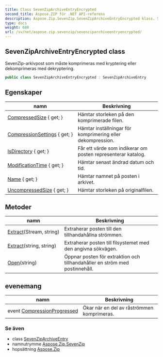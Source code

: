 ```yaml
---
title: Class SevenZipArchiveEntryEncrypted
second_title: Aspose.ZIP för .NET API-referens
description: Aspose.Zip.SevenZip.SevenZipArchiveEntryEncrypted klass. SevenZiparkivpost som måste komprimeras med kryptering eller dekomprimeras med dekryptering.
type: docs
weight: 680
url: /sv/net/aspose.zip.sevenzip/sevenziparchiveentryencrypted/
---
```

## SevenZipArchiveEntryEncrypted class

SevenZip-arkivpost som måste komprimeras med kryptering eller dekomprimeras med dekryptering.

```csharp
public class SevenZipArchiveEntryEncrypted : SevenZipArchiveEntry
```

## Egenskaper

| namn | Beskrivning |
| --- | --- |
| [CompressedSize](../../aspose.zip.sevenzip/sevenziparchiveentry/compressedsize/) { get; } | Hämtar storleken på den komprimerade filen. |
| [CompressionSettings](../../aspose.zip.sevenzip/sevenziparchiveentry/compressionsettings/) { get; } | Hämtar inställningar för komprimering eller dekompression. |
| [IsDirectory](../../aspose.zip.sevenzip/sevenziparchiveentry/isdirectory/) { get; } | Får ett värde som indikerar om posten representerar katalog. |
| [ModificationTime](../../aspose.zip.sevenzip/sevenziparchiveentry/modificationtime/) { get; } | Hämtar senast ändrad datum och tid. |
| [Name](../../aspose.zip.sevenzip/sevenziparchiveentry/name/) { get; } | Hämtar namnet på posten i arkivet. |
| [UncompressedSize](../../aspose.zip.sevenzip/sevenziparchiveentry/uncompressedsize/) { get; } | Hämtar storleken på originalfilen. |

## Metoder

| namn | Beskrivning |
| --- | --- |
| [Extract](../../aspose.zip.sevenzip/sevenziparchiveentry/extract/)(Stream, string) | Extraherar posten till den tillhandahållna strömmen. |
| [Extract](../../aspose.zip.sevenzip/sevenziparchiveentry/extract/)(string, string) | Extraherar posten till filsystemet med den angivna sökvägen. |
| [Open](../../aspose.zip.sevenzip/sevenziparchiveentry/open/)(string) | Öppnar posten för extraktion och tillhandahåller en ström med postinnehåll. |

## evenemang

| namn | Beskrivning |
| --- | --- |
| event [CompressionProgressed](../../aspose.zip.sevenzip/sevenziparchiveentry/compressionprogressed/) | Ökar när en del av råströmmen komprimeras. |

### Se även

* class [SevenZipArchiveEntry](../sevenziparchiveentry/)
* namnutrymme [Aspose.Zip.SevenZip](../../aspose.zip.sevenzip/)
* hopsättning [Aspose.Zip](../../)



